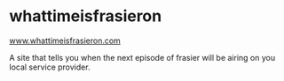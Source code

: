 whattimeisfrasieron
===================

www.whattimeisfrasieron.com

A site that tells you when the next episode of frasier will be airing on you local service provider.

